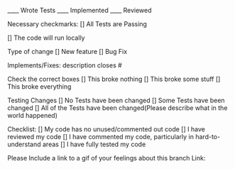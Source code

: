 ____ Wrote Tests ____ Implemented ____ Reviewed

Necessary checkmarks: [] All Tests are Passing

[] The code will run locally

Type of change [] New feature [] Bug Fix

Implements/Fixes: description closes #

Check the correct boxes [] This broke nothing [] This broke some stuff [] This broke everything

Testing Changes [] No Tests have been changed [] Some Tests have been changed [] All of the Tests have been changed(Please describe what in the world happened)

Checklist: [] My code has no unused/commented out code [] I have reviewed my code [] I have commented my code, particularly in hard-to-understand areas [] I have fully tested my code

Please Include a link to a gif of your feelings about this branch Link:
